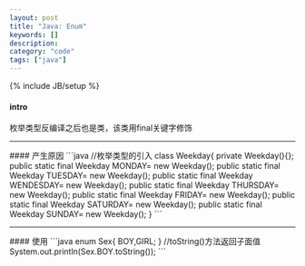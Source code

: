 ```yaml
--- 
layout: post 
title: "Java: Enum" 
keywords: [] 
description: 
category: "code" 
tags: ["java"] 
--- 
```

{% include JB/setup %}


#### intro
枚举类型反编译之后也是类，该类用final关键字修饰
<hr />
#### 产生原因
```java
//枚举类型的引入
class Weekday{
	private Weekday(){};
	public static final Weekday MONDAY= new Weekday();
	public static final Weekday TUESDAY= new Weekday();
	public static final Weekday WENDESDAY= new Weekday();
	public static final Weekday THURSDAY= new Weekday();
	public static final Weekday FRIDAY= new Weekday();
	public static final Weekday SATURDAY= new Weekday();
	public static final Weekday SUNDAY= new Weekday();
}
```
<hr />
#### 使用
```java
enum Sex{
	BOY,GIRL;
}
//toString()方法返回子面值
System.out.println(Sex.BOY.toString());
```
